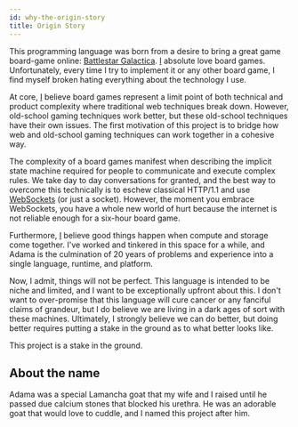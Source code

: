 ```yaml
---
id: why-the-origin-story
title: Origin Story
---
```


This programming language was born from a desire to bring a great game board-game online: <a href="https://boardgamegeek.com/boardgame/37111/battlestar-galactica-board-game">Battlestar Galactica</a>. [I](/docs/who-jeff) absolute love board games. Unfortunately, every time I try to implement it or any other board game, I find myself broken hating everything about the technology I use.

At core, [I](/docs/who-jeff) believe board games represent a limit point of both technical and product complexity where traditional web techniques break down. However, old-school gaming techniques work better, but these old-school techniques have their own issues. The first motivation of this project is to bridge how web and old-school gaming techniques can work together in a cohesive way.

The complexity of a board games manifest when describing the implicit state machine required for people to communicate and execute complex rules. We take day to day conversations for granted, and the best way to overcome this technically is to eschew classical HTTP/1.1 and use [WebSockets](https://developer.mozilla.org/en-US/docs/Web/API/WebSockets_API) (or just a socket). However, the moment you embrace WebSockets, you have a whole new world of hurt because the internet is not reliable enough for a six-hour board game.

Furthermore, [I](/docs/who-jeff) believe good things happen when compute and storage come together. I've worked and tinkered in this space for a while, and Adama is the culmination of 20 years of problems and experience into a single language, runtime, and platform.

Now, I admit, things will not be perfect. This language is intended to be niche and limited, and I want to be exceptionally upfront about this. I don't want to over-promise that this language will cure cancer or any fanciful claims of grandeur, but I do believe we are living in a dark ages of sort with these machines. Ultimately, I strongly believe we can do better, but doing better requires putting a stake in the ground as to what better looks like.

This project is a stake in the ground.

About the name
--------------
Adama was a special Lamancha goat that my wife and I raised until he passed due calcium stones that blocked his urethra. He was an adorable goat that would love to cuddle, and I named this project after him.
